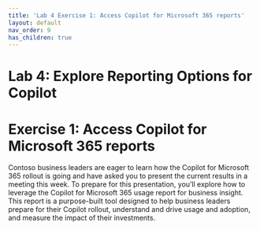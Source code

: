 ```yaml
---
title: 'Lab 4 Exercise 1: Access Copilot for Microsoft 365 reports'
layout: default
nav_order: 9
has_children: true
---
```


# Lab 4: Explore Reporting Options for Copilot
# Exercise 1: Access Copilot for Microsoft 365 reports

Contoso business leaders are eager to learn how the Copilot for Microsoft 365 rollout is going and have asked you to present the current results in a meeting this week. 
To prepare for this presentation, you’ll explore how to leverage the Copilot for Microsoft 365 usage report for business insight. This report is a purpose-built tool designed to help business leaders prepare for their Copilot rollout, understand and drive usage and adoption, and measure the impact of their investments.
